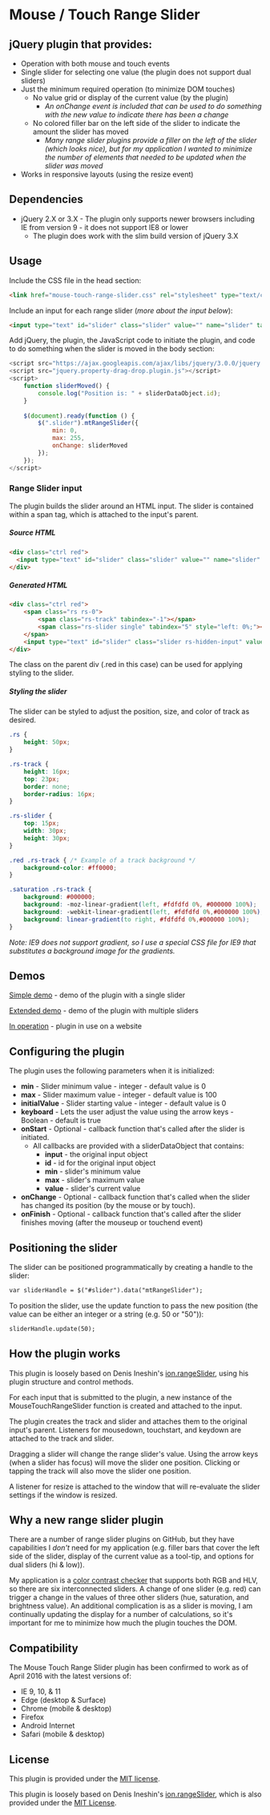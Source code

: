 Mouse / Touch Range Slider
============================

## jQuery plugin that provides:

* Operation with both mouse and touch events
* Single slider for selecting one value (the plugin does not support dual sliders)
* Just the minimum required operation (to minimize DOM touches)
    * No value grid or display of the current value (by the plugin)
        * *An onChange event is included that can be used to do something with the new value to indicate there has been a change*
    * No colored filler bar on the left side of the slider to indicate the amount the slider has moved
        * *Many range slider plugins provide a filler on the left of the slider (which looks nice), but for my application I wanted to minimize the number of elements that needed to be updated when the slider was moved*
* Works in responsive layouts (using the resize event)

## Dependencies
* jQuery 2.X or 3.X - The plugin only supports newer browsers including IE from version 9 - it does not support IE8 or lower
    * The plugin does work with the slim build version of jQuery 3.X

## Usage

Include the CSS file in the head section:

~~~~ html
<link href="mouse-touch-range-slider.css" rel="stylesheet" type="text/css">
~~~~

Include an input for each range slider (*more about the input below*):

~~~~ html
<input type="text" id="slider" class="slider" value="" name="slider" tabindex="2" />
~~~~

Add jQuery, the plugin, the JavaScript code to initiate the plugin, and code to do something when the slider is moved in the body section:

~~~~ javascript
<script src="https://ajax.googleapis.com/ajax/libs/jquery/3.0.0/jquery.slim.min.js"></script>
<script src="jquery.property-drag-drop.plugin.js"></script>
<script>
    function sliderMoved() {
        console.log("Position is: " + sliderDataObject.id);
    }
    
    $(document).ready(function () {
        $(".slider").mtRangeSlider({
            min: 0,
            max: 255,
            onChange: sliderMoved
        });
    });
</script>
~~~~

### Range Slider input
The plugin builds the slider around an HTML input. The slider is contained within a span tag, which is attached to the input's parent.

##### Source HTML

~~~~ html
<div class="ctrl red">
  <input type="text" id="slider" class="slider" value="" name="slider" tabindex="2" />
</div>
~~~~

##### Generated HTML

~~~~ html
<div class="ctrl red">
    <span class="rs rs-0">
        <span class="rs-track" tabindex="-1"></span>
        <span class="rs-slider single" tabindex="5" style="left: 0%;"></span>
    </span>
    <input type="text" id="slider" class="slider rs-hidden-input" value="" name="slider" tabindex="-1" readonly="">
</div>
~~~~

The class on the parent div (.red in this case) can be used for applying styling to the slider.

##### Styling the slider
The slider can be styled to adjust the position, size, and color of track as desired.

~~~~ css
.rs {
    height: 50px;
}

.rs-track {
    height: 16px;
    top: 23px;
    border: none;
    border-radius: 16px;
}

.rs-slider {
    top: 15px;
    width: 30px;
    height: 30px;
}

.red .rs-track { /* Example of a track background */
    background-color: #ff0000;
}

.saturation .rs-track {
    background: #000000;
    background: -moz-linear-gradient(left, #fdfdfd 0%, #000000 100%);
    background: -webkit-linear-gradient(left, #fdfdfd 0%,#000000 100%);
    background: linear-gradient(to right, #fdfdfd 0%,#000000 100%);
}
~~~~

*Note: IE9 does not support gradient, so I use a special CSS file for IE9 that substitutes a background image for the gradients.*

## Demos
[Simple demo](http://richdebourke.github.io/mouse-touch-range-slider/simple.html) - demo of the plugin with a single slider

[Extended demo](http://richdebourke.github.io/mouse-touch-range-slider/index.html) - demo of the plugin with multiple sliders

[In operation](http://goo.gl/4Huz36) - plugin in use on a website

## Configuring the plugin

The plugin uses the following parameters when it is initialized:

* **min** - Slider minimum value - integer - default value is 0 
* **max** - Slider maximum value - integer - default value is 100
* **initialValue** - Slider starting value - integer - default value is 0
* **keyboard** - Lets the user adjust the value using the arrow keys - Boolean - default is true
* **onStart** - Optional - callback function that's called after the slider is initiated.
    * All callbacks are provided with a sliderDataObject that contains:
        * **input** - the original input object
        * **id** - id for the original input object
        * **min** - slider's minimum value
        * **max** - slider's maximum value
        * **value** - slider's current value
* **onChange** - Optional - callback function that's called when the slider has changed its position (by the mouse or by touch).
* **onFinish** - Optional - callback function that's called after the slider finishes moving (after the mouseup or touchend event)

## Positioning the slider
The slider can be positioned programmatically by creating a handle to the slider:

~~~~ html
var sliderHandle = $("#slider").data("mtRangeSlider");
~~~~

To position the slider, use the update function to pass the new position (the value can be either an integer or a string (e.g. 50 or "50")):

~~~~ html
sliderHandle.update(50);
~~~~

## How the plugin works
This plugin is loosely based on Denis Ineshin's [ion.rangeSlider](https://github.com/IonDen/ion.rangeSlider), using his plugin structure and control methods.

For each input that is submitted to the plugin, a new instance of the MouseTouchRangeSlider function is created and attached to the input.

The plugin creates the track and slider and attaches them to the original input's parent. Listeners for mousedown, touchstart, and keydown are attached to the track and slider.

Dragging a slider will change the range slider's value. Using the arrow keys (when a slider has focus) will move the slider one position. Clicking or tapping the track will also move the slider one position.

A listener for resize is attached to the window that will re-evaluate the slider settings if the window is resized.

## Why a new range slider plugin
There are a number of range slider plugins on GitHub, but they have capabilities I *don't* need for my application (e.g. filler bars that cover the left side of the slider, display of the current value as a tool-tip, and options for dual sliders (hi & low)).

My application is a [color contrast checker]() that supports both RGB and HLV, so there are six interconnected sliders. A change of one slider (e.g. red) can trigger a change in the values of three other sliders (hue, saturation, and brightness value). An additional complication is as a slider is moving, I am continually updating the display for a number of calculations, so it's important for me to minimize how much the plugin touches the DOM.

## Compatibility
The Mouse Touch Range Slider plugin has been confirmed to work as of April 2016 with the latest versions of:
* IE 9, 10, & 11
* Edge (desktop & Surface)
* Chrome (mobile & desktop)
* Firefox
* Android Internet
* Safari (mobile & desktop)

## License
This plugin is provided under the [MIT license](http://opensource.org/licenses/mit-license.php).

This plugin is loosely based on Denis Ineshin's [ion.rangeSlider](https://github.com/IonDen/ion.rangeSlider), which is also provided under the [MIT License](http://opensource.org/licenses/mit-license.php).


